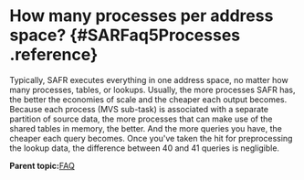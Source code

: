 # How many processes per address space? {#SARFaq5Processes .reference}

Typically, SAFR executes everything in one address space, no matter how many processes, tables, or lookups. Usually, the more processes SAFR has, the better the economies of scale and the cheaper each output becomes. Because each process \(MVS sub-task\) is associated with a separate partition of source data, the more processes that can make use of the shared tables in memory, the better. And the more queries you have, the cheaper each query becomes. Once you've taken the hit for preprocessing the lookup data, the difference between 40 and 41 queries is negligible.

**Parent topic:**[FAQ](../html/SARFaq0.md)

